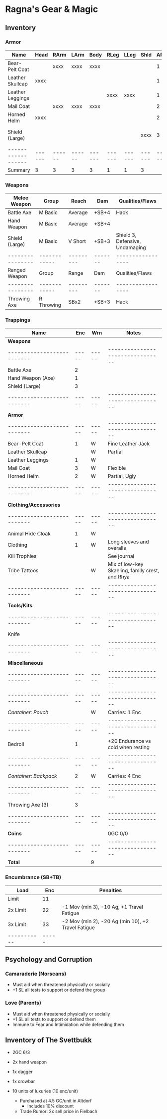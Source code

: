 # Ragna's Gear & Magic
## Inventory
### Armor
| Name             | Head | RArm | LArm | Body | RLeg | LLeg | Shld | AP | Qualities/Flaws
|------------------|------|------|------|------|------|------|------|----|-----------------
| Bear-Pelt Coat   |      | xxxx | xxxx | xxxx |      |      |      |  1 | 
| Leather Skullcap | xxxx |      |      |      |      |      |      |  1 | Partial
| Leather Leggings |      |      |      |      | xxxx | xxxx |      |  1 |
| Mail Coat        |      | xxxx | xxxx | xxxx |      |      |      |  2 | Flexible
| Horned Helm      | xxxx |      |      |      |      |      |      |  2 | Partial, Ugly
| Shield (Large)   |      |      |      |      |      |      | xxxx |  3 | Shield 3, Defensive, Undamaging
|------------------|------|------|------|------|------|------|------|----|-----------------
| Summary          |    3 |    3 |    3 |    3 |    1 |    1 |    3 |

### Weapons
| Melee Weapon   | Group      | Reach   | Dam   | Qualities/Flaws
|----------------|------------|---------|-------|-----------------
| Battle Axe     | M Basic    | Average | +SB+4 | Hack
| Hand Weapon    | M Basic    | Average | +SB+4 |
| Shield (Large) | M Basic    | V Short | +SB+3 | Shield 3, Defensive, Undamaging
|----------------|------------|---------|-------|-----------------
| Ranged Weapon  | Group      | Range   | Dam   | Qualities/Flaws
|----------------|------------|---------|-------|-----------------
| Throwing Axe   | R Throwing | SBx2    | +SB+3 | Hack

### Trappings
| Name                     | Enc | Wrn | Notes
|--------------------------|-----|-----|--------------------------------
| **Weapons**              |     |     |
|--------------------------|-----|-----|--------------------------------
| Battle Axe               |   2 |     |
| Hand Weapon (Axe)        |   1 |     |
| Shield (Large)           |   3 |     |
|--------------------------|-----|-----|--------------------------------
| **Armor**                |     |     |
|--------------------------|-----|-----|--------------------------------
| Bear-Pelt Coat           |   1 |   W | Fine Leather Jack
| Leather Skullcap         |     |   W | Partial
| Leather Leggings         |   1 |   W |
| Mail Coat                |   3 |   W | Flexible
| Horned Helm              |   2 |   W | Partial, Ugly
|--------------------------|-----|-----|--------------------------------
| **Clothing/Accessories** |     |     |
|--------------------------|-----|-----|--------------------------------
| Animal Hide Cloak        |   1 |   W |
| Clothing                 |   1 |   W | Long sleeves and overalls
| Kill Trophies            |     |     | See journal
| Tribe Tattoos            |     |   W | Mix of low-key Skaeling, family crest, and Rhya
|--------------------------|-----|-----|--------------------------------
| **Tools/Kits**           |     |     |
|--------------------------|-----|-----|--------------------------------
| Knife                    |     |     |
|--------------------------|-----|-----|--------------------------------
| **Miscellaneous**        |     |     |
|--------------------------|-----|-----|--------------------------------
|--------------------------|-----|-----|--------------------------------
| *Container: Pouch*       |     |   W | Carries: 1 Enc
|--------------------------|-----|-----|--------------------------------
| Bedroll                  |   1 |     | +20 Endurance vs cold when resting
|--------------------------|-----|-----|--------------------------------
| *Container: Backpack*    |   2 |   W | Carries: 4 Enc
|--------------------------|-----|-----|--------------------------------
| Throwing Axe (3)         |   3 |     |
|--------------------------|-----|-----|--------------------------------
| **Coins**                |     |     | 0GC 0/0
|--------------------------|-----|-----|--------------------------------
| **Total**                |     |   9 |

### Encumbrance (SB+TB)
| Load      | Enc | Penalties
|-----------|-----|------------
| Limit     |  11 |
| 2x Limit  |  22 | -1 Mov (min 3), -10 Ag, +1 Travel Fatigue
| 3x Limit  |  33 | -2 Mov (min 2), -20 Ag (min 10), +2 Travel Fatigue
|-----------|-----|

## Psychology and Corruption
### Camaraderie (Norscans)
- Must aid when threatened physically or socially
- +1 SL all tests to support or defend the group

### Love (Parents)
- Must aid when threatened physically or socially
- +1 SL all tests to support or defend them
- Immune to Fear and Intimidation while defending them

## Inventory of The Svettbukk
- 2GC 6/3
- 2x hand weapon
- 1x dagger
- 1x crowbar

- 10 units of luxuries (10 enc/unit)
    - Purchased at 4.5 GC/unit in Altdorf
        - Includes 10% discount
    - Trade Rumor: 2x sell price in Fielbach
